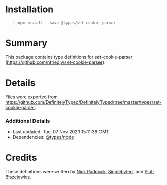 # Installation
> `npm install --save @types/set-cookie-parser`

# Summary
This package contains type definitions for set-cookie-parser (https://github.com/nfriedly/set-cookie-parser).

# Details
Files were exported from https://github.com/DefinitelyTyped/DefinitelyTyped/tree/master/types/set-cookie-parser.

### Additional Details
 * Last updated: Tue, 07 Nov 2023 15:11:36 GMT
 * Dependencies: [@types/node](https://npmjs.com/package/@types/node)

# Credits
These definitions were written by [Nick Paddock](https://github.com/nickp10), [Singlebyted](https://github.com/singlebyted), and [Piotr Błażejewicz](https://github.com/peterblazejewicz).
